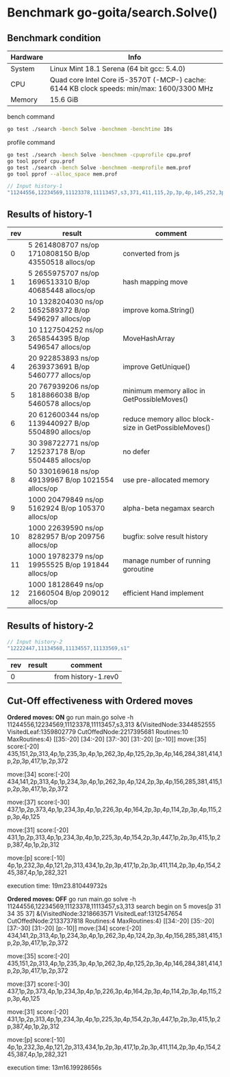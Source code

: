 # Benchmark go-goita/search.Solve()

## Benchmark condition


Hardware | Info
---------|----------
 System | Linux Mint 18.1 Serena (64 bit gcc: 5.4.0)
 CPU | Quad core Intel Core i5-3570T (-MCP-) cache: 6144 KB clock speeds: min/max: 1600/3300 MHz
Memory | 15.6 GiB

bench command
```sh
go test ./search -bench Solve -benchmem -benchtime 10s 
```

profile command
```sh
go test ./search -bench Solve -benchmem -cpuprofile cpu.prof
go tool pprof cpu.prof
go test ./search -bench Solve -benchmem -memprofile mem.prof
go tool pprof --alloc_space mem.prof
```

```go
// Input history-1
"11244556,12234569,11123378,11113457,s3,371,411,115,2p,3p,4p,145,252,3p,4p,124,2p"
```


## Results of history-1
rev | result | comment
---------|----------|---------
 0 | 5	2614808707 ns/op	1710808150 B/op	43550518 allocs/op | converted from js
 1 | 5	2655975707 ns/op	1696513310 B/op	40685448 allocs/op | hash mapping move
 2 | 10	1328204030 ns/op	1652589372 B/op	 5496297 allocs/op | improve koma.String() 
 3 | 10	1127504252 ns/op	2658544395 B/op	 5496547 allocs/op | MoveHashArray
 4 | 20  922853893 ns/op    2639373691 B/op  5460777 allocs/op | improve GetUnique()
 5 | 20  767939206 ns/op    1818866038 B/op  5460578 allocs/op | minimum memory alloc in GetPossibleMoves()
 6 | 20  612600344 ns/op    1139440927 B/op  5504890 allocs/op | reduce memory alloc block-size in GetPossibleMoves()
 7 | 30	 398722771 ns/op	 125237178 B/op	 5504485 allocs/op | no defer
 8 | 50	 330169618 ns/op	  49139967 B/op	 1021554 allocs/op | use pre-allocated memory
 9 | 1000 20479849 ns/op       5162924 B/op   105370 allocs/op | alpha-beta negamax search
10 | 1000 22639590 ns/op       8282957 B/op   209756 allocs/op | bugfix: solve result history
11 | 1000 19782379 ns/op      19955525 B/op   191844 allocs/op | manage number of running goroutine
12 | 1000 18128649 ns/op      21660504 B/op   209012 allocs/op | efficient Hand implement

## Results of history-2

```go
// Input history-2
"12222447,11134568,11134557,11133569,s1"
```

rev | result | comment
---------|----------|---------
 0 |  | from history-1.rev0 


## Cut-Off effectiveness with Ordered moves

**Ordered moves: ON**
go run main.go solve -h 11244556,12234569,11123378,11113457,s3,313
&{VisitedNode:3344852555 VisitedLeaf:1359802779 CutOffedNode:2217395681 Routines:10 MaxRoutines:4}
[[35:-20] [34:-20] [37:-30] [31:-20] [p:-10]]
move:[35] score:[-20] 435,151,2p,313,4p,1p,235,3p,4p,1p,262,3p,4p,125,2p,3p,4p,146,284,381,414,1p,2p,3p,417,1p,2p,372

move:[34] score:[-20] 434,141,2p,313,4p,1p,234,3p,4p,1p,262,3p,4p,124,2p,3p,4p,156,285,381,415,1p,2p,3p,417,1p,2p,372

move:[37] score:[-30] 437,1p,2p,373,4p,1p,234,3p,4p,1p,226,3p,4p,164,2p,3p,4p,114,2p,3p,4p,115,2p,3p,4p,125

move:[31] score:[-20] 431,1p,2p,313,4p,1p,234,3p,4p,1p,225,3p,4p,154,2p,3p,447,1p,2p,3p,415,1p,2p,387,4p,1p,2p,312

move:[p] score:[-10] 4p,1p,232,3p,4p,121,2p,313,434,1p,2p,3p,417,1p,2p,3p,411,114,2p,3p,4p,154,245,387,4p,1p,282,321

execution time: 19m23.810449732s

**Ordered moves: OFF**
go run main.go solve -h 11244556,12234569,11123378,11113457,s3,313
search begin on 5 moves[p 31 34 35 37]
&{VisitedNode:3218663571 VisitedLeaf:1312547654 CutOffedNode:2133737818 Routines:4 MaxRoutines:4}
[[34:-20] [35:-20] [37:-30] [31:-20] [p:-10]]
move:[34] score:[-20] 434,141,2p,313,4p,1p,234,3p,4p,1p,262,3p,4p,124,2p,3p,4p,156,285,381,415,1p,2p,3p,417,1p,2p,372

move:[35] score:[-20] 435,151,2p,313,4p,1p,235,3p,4p,1p,262,3p,4p,125,2p,3p,4p,146,284,381,414,1p,2p,3p,417,1p,2p,372

move:[37] score:[-30] 437,1p,2p,373,4p,1p,234,3p,4p,1p,226,3p,4p,164,2p,3p,4p,114,2p,3p,4p,115,2p,3p,4p,125

move:[31] score:[-20] 431,1p,2p,313,4p,1p,234,3p,4p,1p,225,3p,4p,154,2p,3p,447,1p,2p,3p,415,1p,2p,387,4p,1p,2p,312

move:[p] score:[-10] 4p,1p,232,3p,4p,121,2p,313,434,1p,2p,3p,417,1p,2p,3p,411,114,2p,3p,4p,154,245,387,4p,1p,282,321

execution time: 13m16.19928656s
